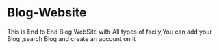 # Blog-Website
This is End to End Blog WebSite with All types of facily,You can add your Blog ,search Blog and create an account on it
